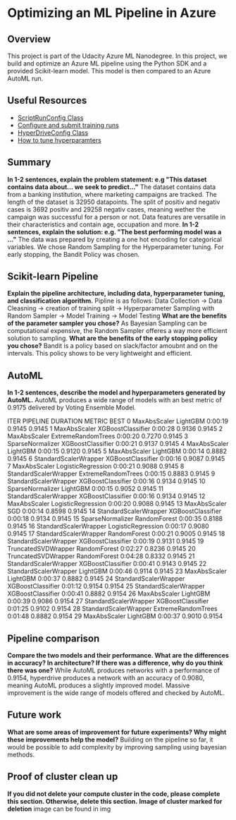 # Optimizing an ML Pipeline in Azure

## Overview
This project is part of the Udacity Azure ML Nanodegree.
In this project, we build and optimize an Azure ML pipeline using the Python SDK and a provided Scikit-learn model.
This model is then compared to an Azure AutoML run.

## Useful Resources
- [ScriptRunConfig Class](https://docs.microsoft.com/en-us/python/api/azureml-core/azureml.core.scriptrunconfig?view=azure-ml-py)
- [Configure and submit training runs](https://docs.microsoft.com/en-us/azure/machine-learning/how-to-set-up-training-targets)
- [HyperDriveConfig Class](https://docs.microsoft.com/en-us/python/api/azureml-train-core/azureml.train.hyperdrive.hyperdriveconfig?view=azure-ml-py)
- [How to tune hyperparamters](https://docs.microsoft.com/en-us/azure/machine-learning/how-to-tune-hyperparameters)


## Summary

**In 1-2 sentences, explain the problem statement: e.g "This dataset contains data about... we seek to predict..."**
The dataset contains data from a banking institution, where marketing campaigns are tracked. The length of the dataset is 32950 datapoints. The split of positiv and negativ cases is 3692 positiv and 29258 negativ cases, meaning wether the campaign was successful for  a person or not. Data features are versatile in their characteristics and contain age, occupation and more.
**In 1-2 sentences, explain the solution: e.g. "The best performing model was a ..."**
The data was prepared by creating a one hot encoding  for categorical variables. We chose Random Sampling for the Hyperparameter tuning. For early stopping, the Bandit Policy was chosen. 


## Scikit-learn Pipeline
**Explain the pipeline architecture, including data, hyperparameter tuning, and classification algorithm.**
Pipline is as follows: Data Collection -> Data Cleasning -> creation of training split -> Hyperparameter Sampling with Random Sampler -> Model Training -> Model Testing
**What are the benefits of the parameter sampler you chose?**
As Bayesian Sampling can be computational expensive, the Random Sampler offeres a way more efficient solution to sampling. 
**What are the benefits of the early stopping policy you chose?**
Bandit is a policy based on slack/factor amoubnt and on the intervals. This policy shows to be very lightweight and efficient. 

## AutoML
**In 1-2 sentences, describe the model and hyperparameters generated by AutoML.**
AutoML produces a wide range of models with an best metric of 0.9175 delivered by Voting Ensemble Model.

 ITER   PIPELINE                                       DURATION            METRIC      BEST
    0   MaxAbsScaler LightGBM                          0:00:19             0.9145    0.9145
    1   MaxAbsScaler XGBoostClassifier                 0:00:28             0.9136    0.9145
    2   MaxAbsScaler ExtremeRandomTrees                0:00:20             0.7270    0.9145
    3   SparseNormalizer XGBoostClassifier             0:00:21             0.9137    0.9145
    4   MaxAbsScaler LightGBM                          0:00:15             0.9120    0.9145
    5   MaxAbsScaler LightGBM                          0:00:14             0.8882    0.9145
    6   StandardScalerWrapper XGBoostClassifier        0:00:16             0.9087    0.9145
    7   MaxAbsScaler LogisticRegression                0:00:21             0.9088    0.9145
    8   StandardScalerWrapper ExtremeRandomTrees       0:00:15             0.8883    0.9145
    9   StandardScalerWrapper XGBoostClassifier        0:00:16             0.9134    0.9145
   10   SparseNormalizer LightGBM                      0:00:15             0.9052    0.9145
   11   StandardScalerWrapper XGBoostClassifier        0:00:16             0.9134    0.9145
   12   MaxAbsScaler LogisticRegression                0:00:20             0.9088    0.9145
   13   MaxAbsScaler SGD                               0:00:14             0.8598    0.9145
   14   StandardScalerWrapper XGBoostClassifier        0:00:18             0.9134    0.9145
   15   SparseNormalizer RandomForest                  0:00:35             0.8188    0.9145
   16   StandardScalerWrapper LogisticRegression       0:00:17             0.9080    0.9145
   17   StandardScalerWrapper RandomForest             0:00:21             0.9005    0.9145
   18   StandardScalerWrapper XGBoostClassifier        0:00:19             0.9131    0.9145
   19   TruncatedSVDWrapper RandomForest               0:02:27             0.8236    0.9145
   20   TruncatedSVDWrapper RandomForest               0:04:28             0.8332    0.9145
   21   StandardScalerWrapper XGBoostClassifier        0:00:41             0.9143    0.9145
   22   StandardScalerWrapper LightGBM                 0:00:46             0.9114    0.9145
   23   MaxAbsScaler LightGBM                          0:00:37             0.8882    0.9145
   24   StandardScalerWrapper XGBoostClassifier        0:01:12             0.9154    0.9154
   25   StandardScalerWrapper XGBoostClassifier        0:00:41             0.8882    0.9154
   26   MaxAbsScaler LightGBM                          0:00:39             0.9086    0.9154
   27   StandardScalerWrapper XGBoostClassifier        0:01:25             0.9102    0.9154
   28   StandardScalerWrapper ExtremeRandomTrees       0:01:48             0.8882    0.9154
   29   MaxAbsScaler LightGBM                          0:00:37             0.9010    0.9154

## Pipeline comparison
**Compare the two models and their performance. What are the differences in accuracy? In architecture? If there was a difference, why do you think there was one?**
While AutoML produces networks with a performance of 0.9154, hyperdrive produces a network with an accuracy of 0.9080, meaning AutoML produces a slightly improved model. Massive improvement is the wide range of models offered and checked by AutoML.

## Future work
**What are some areas of improvement for future experiments? Why might these improvements help the model?**
Building on the pipeline so far, it would be possible to add complexity by  improving sampling using bayesian methods.

## Proof of cluster clean up
**If you did not delete your compute cluster in the code, please complete this section. Otherwise, delete this section.**
**Image of cluster marked for deletion**
image can be found in img
